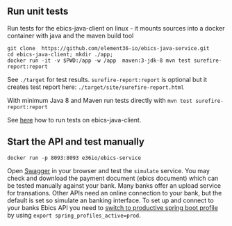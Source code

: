 ## Run unit tests

Run tests for the ebics-java-client on linux - it mounts sources into a docker container with java and the maven build tool

    git clone  https://github.com/element36-io/ebics-java-service.git
    cd ebics-java-client; mkdir ./app;
    docker run -it -v $PWD:/app -w /app  maven:3-jdk-8 mvn test surefire-report:report

See `./target` for test results. `surefire-report:report` is optional but it creates test report here: `./target/site/surefire-report.html`

With minimum Java 8 and Maven run tests directly with `mvn test surefire-report:report`

See [here](https://github.com/element36-io/ebics-java-client/blob/master/README.md) how to run tests on ebics-java-client. 

## Start the API and test manually

    docker run -p 8093:8093 e36io/ebics-service

Open [Swagger](http://localhost:8093/ebics/swagger-ui/?url=/ebics/v2/api-docs/) in your 
browser and test the `simulate` service. You may check and download the payment document (ebics document) 
which can be tested manually against your bank. Many banks offer an upload service for transations. 
Other APIs need an online connection to your bank, but the default is set so simulate an banking 
interface. To set up and connect to your banks Ebics API you need to [switch to productive spring boot
profile](https://www.baeldung.com/spring-profiles) by using `export spring_profiles_active=prod`. 
